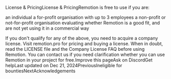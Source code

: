 License & PricingLicense & PricingRemotion is free to use if you are:

an individual
a for-profit organisation with up to 3 employees
a non-profit or not-for-profit organisation
evaluating whether Remotion is a good fit, and are not yet using it in a commercial way

If you don't qualify for any of the above, you need to acquire a company license. Visit remotion.pro for pricing and buying a license.
When in doubt, read the LICENSE file and the Company License FAQ before using Remotion. You can contact us if you need clarification whether you can use Remotion in your project for free.Improve this pageAsk on DiscordGet helpLast updated on Dec 21, 2024PreviousIneligible for bountiesNextAcknowledgements